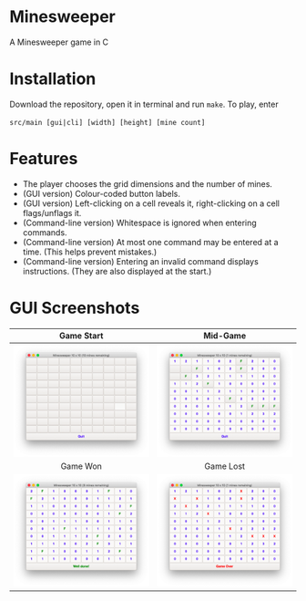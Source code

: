 # Minesweeper
A Minesweeper game in C

# Installation
Download the repository, open it in terminal and run `make`. To play, enter 

`src/main [gui|cli] [width] [height] [mine count]`

# Features
- The player chooses the grid dimensions and the number of mines.
- (GUI version) Colour-coded button labels.
- (GUI version) Left-clicking on a cell reveals it, right-clicking on a cell flags/unflags it.
- (Command-line version) Whitespace is ignored when entering commands.
- (Command-line version) At most one command may be entered at a time. (This helps prevent mistakes.)
- (Command-line version) Entering an invalid command displays instructions. (They are also displayed at the start.)

# GUI Screenshots
Game Start                              | Mid-Game                             
:--------------------------------------:|:------------------------------------:
![GUI Start](screenshots/gui_start.png) |![GUI Play](screenshots/gui_play.png) 
Game Won                                | Game Lost                           
![GUI Won](screenshots/gui_won.png)     |![GUI Lost](screenshots/gui_lost.png)  
